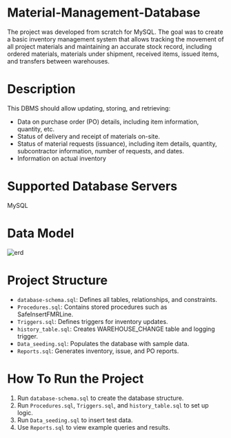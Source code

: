 # Material-Management-Database
The project was developed from scratch for MySQL. The goal was to create a basic inventory management system that allows tracking the movement of all project materials and maintaining an accurate stock record, including ordered materials, materials under shipment, received items, issued items, and transfers between warehouses.

# Description
This DBMS should allow updating, storing, and retrieving:
- Data on purchase order (PO) details, including item information, quantity, etc.
- Status of delivery and receipt of materials on-site.
- Status of material requests (issuance), including item details, quantity, subcontractor information, number of requests, and dates.
- Information on actual inventory

# Supported Database Servers
MySQL

# Data Model
![erd](https://github.com/user-attachments/assets/9988e598-0c4d-4ac5-a8c8-5d30fe59cd4e)

# Project Structure
- `database-schema.sql`: Defines all tables, relationships, and constraints.
- `Procedures.sql`: Contains stored procedures such as SafeInsertFMRLine.
- `Triggers.sql`: Defines triggers for inventory updates.
- `history_table.sql`: Creates WAREHOUSE_CHANGE table and logging trigger.
- `Data_seeding.sql`: Populates the database with sample data.
- `Reports.sql`: Generates inventory, issue, and PO reports.

# How To Run the Project
1. Run `database-schema.sql` to create the database structure.
2. Run `Procedures.sql`, `Triggers.sql`, and `history_table.sql` to set up logic.
3. Run `Data_seeding.sql` to insert test data.
4. Use `Reports.sql` to view example queries and results.

